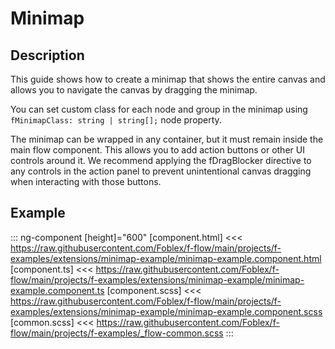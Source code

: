 ﻿# Minimap

## Description

This guide shows how to create a minimap that shows the entire canvas and allows you to navigate the canvas by dragging the minimap.

You can set custom class for each node and group in the minimap using `fMinimapClass: string | string[];` node property.

The minimap can be wrapped in any container, but it must remain inside the main flow component. This allows you to add action buttons or other UI controls around it. We recommend applying the fDragBlocker directive to any controls in the action panel to prevent unintentional canvas dragging when interacting with those buttons.
## Example

::: ng-component <minimap-example></minimap-example> [height]="600"
[component.html] <<< https://raw.githubusercontent.com/Foblex/f-flow/main/projects/f-examples/extensions/minimap-example/minimap-example.component.html
[component.ts] <<< https://raw.githubusercontent.com/Foblex/f-flow/main/projects/f-examples/extensions/minimap-example/minimap-example.component.ts
[component.scss] <<< https://raw.githubusercontent.com/Foblex/f-flow/main/projects/f-examples/extensions/minimap-example/minimap-example.component.scss
[common.scss] <<< https://raw.githubusercontent.com/Foblex/f-flow/main/projects/f-examples/_flow-common.scss
:::



